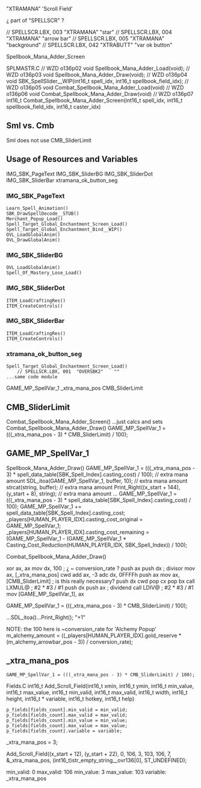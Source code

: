 
"XTRAMANA"
'Scroll Field'

¿ part of "SPELLSCR" ?

// SPELLSCR.LBX, 003  "XTRAMANA"    "star"
// SPELLSCR.LBX, 004  "XTRAMANA"    "arrow bar"
// SPELLSCR.LBX, 005  "XTRAMANA"    "background"
// SPELLSCR.LBX, 042  "XTRABUTT"    "var ok button"



Spellbook_Mana_Adder_Screen

SPLMASTR.C
// WZD o136p02
void Spellbook_Mana_Adder_Load(void);
// WZD o136p03
void Spellbook_Mana_Adder_Draw(void);
// WZD o136p04
void SBK_SpellSlider__WIP(int16_t spell_idx, int16_t spellbook_field_idx);
// WZD o136p05
void Combat_Spellbook_Mana_Adder_Load(void)
// WZD o136p06
void Combat_Spellbook_Mana_Adder_Draw(void)
// WZD o136p07
int16_t Combat_Spellbook_Mana_Adder_Screen(int16_t spell_idx, int16_t spellbook_field_idx, int16_t caster_idx)

## Sml vs. Cmb

Sml does not use CMB_SliderLimit


## Usage of Resources and Variables

IMG_SBK_PageText
IMG_SBK_SliderBG
IMG_SBK_SliderDot
IMG_SBK_SliderBar
xtramana_ok_button_seg

### IMG_SBK_PageText
    Learn_Spell_Animation()
    SBK_DrawSpellDecode__STUB()
    Merchant_Popup_Load()
    Spell_Target_Global_Enchantment_Screen_Load()
    Spell_Target_Global_Enchantment_Bind__WIP()
    OVL_LoadGlobalAnim()
    OVL_DrawGlobalAnim()

### IMG_SBK_SliderBG
    OVL_LoadGlobalAnim()
    Spell_Of_Mastery_Lose_Load()

### IMG_SBK_SliderDot
    ITEM_LoadCraftingRes()
    ITEM_CreateControls()

### IMG_SBK_SliderBar
    ITEM_LoadCraftingRes()
    ITEM_CreateControls()

### xtramana_ok_button_seg
    Spell_Target_Global_Enchantment_Screen_Load()
        // SPELLSCR.LBX, 001  "OVERSBK2"    ""
    ...same code module



GAME_MP_SpellVar_1
_xtra_mana_pos
CMB_SliderLimit



## CMB_SliderLimit
Combat_Spellbook_Mana_Adder_Screen()
    ...just calcs and sets
Combat_Spellbook_Mana_Adder_Draw()
    GAME_MP_SpellVar_1 = (((_xtra_mana_pos - 3) * CMB_SliderLimit) / 100);


    
## GAME_MP_SpellVar_1

Spellbook_Mana_Adder_Draw()
    GAME_MP_SpellVar_1 = (((_xtra_mana_pos - 3) * spell_data_table[SBK_Spell_Index].casting_cost) / 100);  // extra mana amount
    SDL_itoa(GAME_MP_SpellVar_1, buffer, 10);  // extra mana amount
    strcat(string, buffer);  // extra mana amount
    Print_Right((x_start + 144), (y_start + 8), string);  // extra mana amount
    ...
    GAME_MP_SpellVar_1 = (((_xtra_mana_pos - 3) * spell_data_table[SBK_Spell_Index].casting_cost) / 100);
    GAME_MP_SpellVar_1 += spell_data_table[SBK_Spell_Index].casting_cost;
    _players[HUMAN_PLAYER_IDX].casting_cost_original = GAME_MP_SpellVar_1;
    _players[HUMAN_PLAYER_IDX].casting_cost_remaining = (GAME_MP_SpellVar_1 - (GAME_MP_SpellVar_1 * Casting_Cost_Reduction(HUMAN_PLAYER_IDX, SBK_Spell_Index)) / 100);

Combat_Spellbook_Mana_Adder_Draw()

xor     ax, ax
mov     dx, 100                         ; ¿ ~ conversion_rate ?
push    ax
push    dx                              ; divisor
mov     ax, [_xtra_mana_pos]
cwd
add     ax, -3
adc     dx, 0FFFFh
push    ax
mov     ax, [CMB_SliderLimit]           ; is this really necessary?
push    dx
cwd
pop     cx
pop     bx
call    LXMUL@                          ; #2 * #3 / #1
push    dx
push    ax                              ; dividend
call    LDIV@                           ; #2 * #3 / #1
mov     [GAME_MP_SpellVar_1], ax

GAME_MP_SpellVar_1 = (((_xtra_mana_pos - 3) * CMB_SliderLimit) / 100);

...SDL_itoa()...Print_Right();
"+1"

NOTE: the 100 here is ~conversion_rate for 'Alchemy Popup'
    m_alchemy_amount = ((_players[HUMAN_PLAYER_IDX].gold_reserve * (m_alchemy_arrowbar_pos - 3)) / conversion_rate);



## _xtra_mana_pos






    GAME_MP_SpellVar_1 = (((_xtra_mana_pos - 3) * CMB_SliderLimit) / 100);


Fields.C
int16_t Add_Scroll_Field(int16_t xmin, int16_t ymin, int16_t min_value, int16_t max_value, int16_t min_valid, int16_t max_valid, int16_t width, int16_t height, int16_t * variable, int16_t hotkey, int16_t help)

    p_fields[fields_count].min_valid = min_valid;
    p_fields[fields_count].max_valid = max_valid;
    p_fields[fields_count].min_value = min_value;
    p_fields[fields_count].max_value = max_value;
    p_fields[fields_count].variable = variable;

_xtra_mana_pos = 3;

Add_Scroll_Field((x_start + 12), (y_start + 22), 0, 106, 3, 103, 106, 7, &_xtra_mana_pos, (int16_t)str_empty_string__ovr136[0], ST_UNDEFINED);

min_valid:    0
max_valid:  106
min_value:    3
max_value:  103
variable:   _xtra_mana_pos


